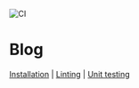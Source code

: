 ![CI](https://github.com/sinnovah/blog/actions/workflows/deploy.yml/badge.svg)

# Blog

[Installation](documentation/installation.md) |
[Linting](documentation/linting.md) |
[Unit testing](documentation/unit-testing.md)
